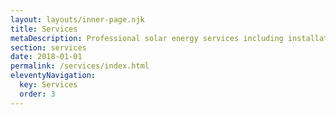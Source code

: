 ```yaml
---
layout: layouts/inner-page.njk
title: Services
metaDescription: Professional solar energy services including installation, maintenance, and consultancy.
section: services
date: 2018-01-01
permalink: /services/index.html
eleventyNavigation:
  key: Services
  order: 3
---
```

